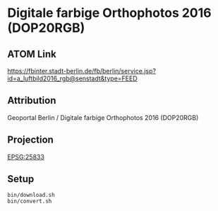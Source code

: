 Digitale farbige Orthophotos 2016 (DOP20RGB)
============================================

ATOM Link
---------

https://fbinter.stadt-berlin.de/fb/berlin/service.jsp?id=a_luftbild2016_rgb@senstadt&type=FEED

Attribution
-----------

Geoportal Berlin / Digitale farbige Orthophotos 2016 (DOP20RGB)

Projection
----------

[EPSG:25833](http://spatialreference.org/ref/epsg/25833/)

Setup
-----

```
bin/download.sh
bin/convert.sh
```
